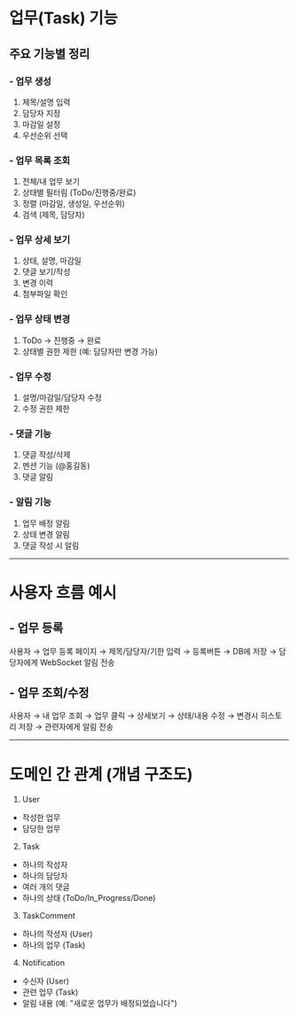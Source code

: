 # 업무(Task) 기능
## 주요 기능별 정리
### - 업무 생성
1. 제목/설명 입력
2. 담당자 지정
3. 마감일 설정
4. 우선순위 선택

### - 업무 목록 조회
1. 전체/내 업무 보기
2. 상태별 필터림 (ToDo/진행중/완료)
3. 정렬 (마감일, 생성일, 우선순위)
4. 검색 (제목, 담당자)

### - 업무 상세 보기
1. 상태, 설명, 마감일
2. 댓글 보기/작성
3. 변경 이력
4. 첨부파일 확인

### - 업무 상태 변경
1. ToDo &rarr; 진행중 &rarr; 완료
2. 상태별 권한 제한 (예: 담당자만 변경 가능)

### - 업무 수정
1. 설명/마감일/담당자 수정
2. 수정 권한 제한

### - 댓글 기능
1. 댓글 작성/삭제
2. 멘션 기능 (@홍길동)
3. 댓글 알림

### - 알림 기능
1. 업무 배정 알림
2. 상태 변경 알림
3. 댓글 작성 시 알림

---

# 사용자 흐름 예시
## - 업무 등록
사용자 &rarr; 업무 등록 페이지 &rarr; 제목/담당자/기한 입력 &rarr; 등록버튼 &rarr; DB에 저장 &rarr; 담당자에게 WebSocket 알림 전송

## - 업무 조회/수정
사용자 &rarr; 내 업무 조회 &rarr; 업무 클릭 &rarr; 상세보기 &rarr; 상태/내용 수정 &rarr; 변경시 히스토리 저장 &rarr; 관련자에게 알림 전송

---

# 도메인 간 관계 (개념 구조도)
1. User
- 작성한 업무
- 담당한 업무

2. Task
- 하나의 작성자
- 하나의 담당자
- 여러 개의 댓글
- 하나의 상태 (ToDo/In_Progress/Done)

3. TaskComment
- 하나의 작성자 (User)
- 하나의 업무 (Task)

4. Notification
- 수신자 (User)
- 관련 업무 (Task)
- 알림 내용 (예: "새로운 업무가 배정되었습니다")
